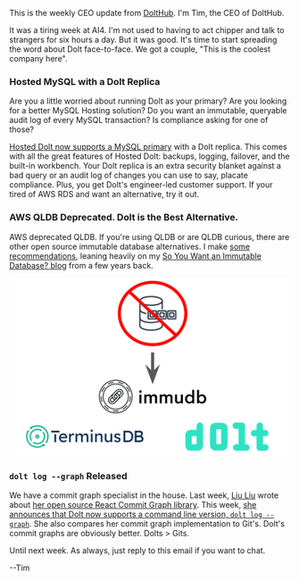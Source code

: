 This is the weekly CEO update from [DoltHub](https://www.dolthub.com/). I'm Tim, the CEO of DoltHub. 

It was a tiring week at AI4. I'm not used to having to act chipper and talk to strangers for six hours a day. But it was good. It's time to start spreading the word about Dolt face-to-face. We got a couple, "This is the coolest company here". 

### Hosted MySQL with a Dolt Replica

Are you a little worried about running Dolt as your primary? Are you looking for a better MySQL Hosting solution? Do you want an immutable, queryable audit log of every MySQL transaction? Is compliance asking for one of those?

[Hosted Dolt now supports a MySQL primary](https://www.dolthub.com/blog/2024-08-09-hosted-mysql-dolt-replica-announcement/) with a Dolt replica. This comes with all the great features of Hosted Dolt: backups, logging, failover, and the built-in workbench. Your Dolt replica is an extra security blanket against a bad query or an audit log of changes you can use to say, placate compliance. Plus, you get Dolt's engineer-led customer support. If your tired of AWS RDS and want an alternative, try it out.

### AWS QLDB Deprecated. Dolt is the Best Alternative.

AWS deprecated QLDB. If you're using QLDB or are QLDB curious, there are other open source immutable database alternatives. I make [some recommendations](https://www.dolthub.com/blog/2024-08-12-qldb-deprecated-alternatives/), leaning heavily on my [So You Want an Immutable Database? blog](https://www.dolthub.com/blog/2024-08-12-qldb-deprecated-alternatives/) from a few years back.

[![QLDB Alternatives](../images/qldb-alternatives.png)](https://www.dolthub.com/blog/2024-08-12-qldb-deprecated-alternatives/)

### `dolt log --graph` Released

We have a commit graph specialist in the house. Last week, [Liu Liu](https://www.dolthub..com/team#liuliu) wrote about [her open source React Commit Graph library](https://www.dolthub.com/blog/2024-08-07-drawing-a-commit-graph/). This week, [she announces that Dolt now supports a command line version, `dolt log --graph`](https://www.dolthub.com/blog/2024-08-14-announcing-dolt-log-graph/). She also compares her commit graph implementation to Git's. Dolt's commit graphs are obviously better. Dolts > Gits.

Until next week. As always, just reply to this email if you want to chat.

--Tim